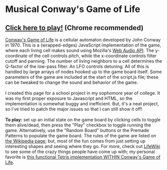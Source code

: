 <h1>Musical Conway's Game of Life</h1>
<h2><a href="https://kestrel280.github.io/Musical_Conways_Game_of_Life/page.html">Click here to play!</a> (Chrome recommended)</h2>
<p>
<a href="https://en.wikipedia.org/wiki/Conway%27s_Game_of_Life">Conway's Game of Life</a> is a cellular automaton developed by John Conway in 1970. This is a (wrapped-edges) JavaScript implementation of the game, where each living cell makes sound using Mozilla's <a href="https://developer.mozilla.org/en-US/docs/Web/API/Web_Audio_API">Web Audio API</a>. The y-coordinate of the cell controls pitch, while the x-coordinate controls filter cutoff and panning. The number of living neighbors to a cell determines the Q-factor of the low-pass filter. An LFO controls detuning. All of this is handled by large arrays of nodes hooked up to the game board itself. Some parameters of the game are included at the start of the script.js file; these can be tweaked to change the sound and behavior of the game.
<br /> <br />
I created this page for a school project in my sophomore year of college. It was my first proper exposure to Javascript and HTML, so the implementation is somewhat buggy and inefficient. But, it's a neat project, so I've tried to patch the major issues so that I can still show it off!
<br /> <br />
<strong>To play:</strong> set up an initial state on the game board by clicking cells to toggle them alive/dead, then press the "Play" checkbox to toggle running the game. Alternatively, use the "Random Board" buttons or the Premade Patterns to populate the game board. The rules of the game are listed on <a href="https://en.wikipedia.org/wiki/Conway%27s_Game_of_Life">the Wikipedia page</a>; but, most of the fun comes from just setting up interesting shapes and seeing where they go. For more, check out <a href="http://www.conwaylife.com/wiki/Main_Page">LifeWiki</a> to see some of the crazy things people have come up with; my personal favorite is <a href="https://codegolf.stackexchange.com/questions/11880/build-a-working-game-of-tetris-in-conways-game-of-life">this functional Tetris implementation WITHIN Conway's Game of Life</a>.
</p>
